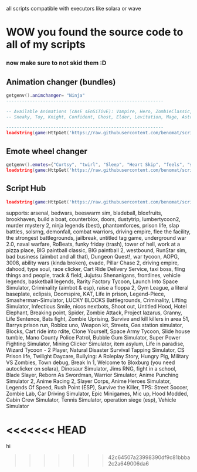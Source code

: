 all scripts compatible with executors like solara or wave
# WOW you found the source code to all of my scripts
### now make sure to not skid them :D

## Animation changer (bundles)
```lua
getgenv().animchanger= "Ninja"
------------------------------------------------------------

-- Available Animations (cAsE sEnSiTivE): Vampire, Hero, ZombieClassic, Cowboy, Patrol, Bold, ZombieFE, Princess, Popstar, 
-- Sneaky, Toy, Knight, Confident, Ghost, Elder, Levitation, Mage, Astronaut, Ninja, Werewolf, Cartoon, Pirate, Adidas

------------------------------------------------------------
loadstring(game:HttpGet('https://raw.githubusercontent.com/benomat/scripts/m/a'))()
```
## Emote wheel changer
```lua
getgenv().emotes={"Curtsy", "twirl", "Sleep", "Heart Skip", "feels", "strut", "sliving", "faceframe"}
loadstring(game:HttpGet('https://raw.githubusercontent.com/benomat/scripts/m/e'))()
```

## Script Hub
```lua
loadstring(game:HttpGet('https://raw.githubusercontent.com/benomat/scripts/m/hub'))()
```
supports: arsenal, bedwars, beeswarm sim, bladeball, bloxfruits, brookhaven, build a boat, counterblox, doors, dustytrip, lumbertycoon2, murder mystery 2, ninja legends (best), phantomforces, prison life, slap battles, solsrng, demonfall, combat warriors, driving empire, flee the facility, the strongest battlegrounds, jailbreak, untitled tag game, underground war 2.0, naval warfare, RoBeats, funky friday (trash), tower of hell, work at a pizza place, BIG paintball classic, BIG paintball 2, westbound, RunStar sim, bad business (aimbot and all that), Dungeon Quest!, war tycoon, AOPG, 3008, ability wars (kinda broken), evade, Pillar Chase 2, driving empire, dahood, type soul, race clicker, Cart Ride Delivery Service, taxi boss, fling things and people, track & field, Jujutsu Shenanigans, frontlines, vehicle legends, basketball legends, Rarity Factory Tycoon, Launch Into Space Simulator, Criminality (aimbot & esp), raise a floppa 2, Gym League, a literal baseplate, eclipsis, Doomspire, KAT, Life in prison, Legend-Piece, Smasherman-Simulator, LUCKY BLOCKS Battlegrounds, Criminality, Lifting Simulator, Infectious Smile, nicos nextbots, Shoot out, Untitled Hood, Hotel Elephant, Breaking point, Spider, Zombie Attack, Project lazarus, Granny, Life Sentence, Bats fight, Zombie Uprising, Survive and kill killers in area 51, Barrys prison run, Roblox uno, Weapon kit, Streets, Gas station simulator, Blocks, Cart ride into rdite, Clone Yourself, Space Army Tycoon, Slide house tumble, Mano County Police Patrol, Bubble Gum Simulator, Super Power Fighting Simulator, Mining Clicker Simulator, item asylum, Life in paradise, Wizard Tycoon - 2 Player, Natural Disaster Survival Tapping Simulator, CS Prison life, Twilight Daycare, Bullying: A Roleplay Story, Hungry Pig, Military VS Zombies, Town debug, Break In 1, Welcome to Bloxburg (you need autoclicker on solara), Dinosaur Simulator, Jims RNG, fight in a school, Blade Slayer, Reborn As Swordman, Warrior Simulator, Anime Punching Simulator 2, Anime Racing 2, Slayer Corps, Anime Heroes Simulator, Legends Of Speed, Rush Point (ESP), Survive the Killer, TPS: Street Soccer, Zombie Lab, Car Driving Simulator, Epic Minigames, Mic up, Hood Modded, Cabin Crew Simulator, Tennis Simulator, operation siege (esp), Vehicle Simulator

<<<<<<< HEAD
=======
hi
>>>>>>> 42c64507a23998390df9c81bbba2c2a649006da6
